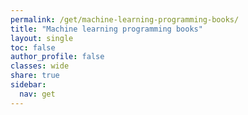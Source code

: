 ```yaml
---
permalink: /get/machine-learning-programming-books/
title: "Machine learning programming books"
layout: single
toc: false
author_profile: false
classes: wide
share: true
sidebar:
  nav: get
---
```


